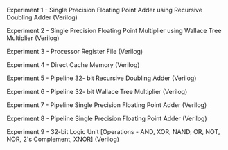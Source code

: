 Experiment 1 - Single Precision Floating Point Adder using Recursive Doubling Adder (Verilog)

Experiment 2 - Single Precision Floating Point Multiplier using Wallace Tree Multiplier (Verilog)

Experiment 3 - Processor Register File (Verilog)

Experiment 4 - Direct Cache Memory (Verilog)

Experiment 5 - Pipeline 32- bit Recursive Doubling Adder (Verilog)

Experiment 6 - Pipeline 32- bit Wallace Tree Multiplier (Verilog)

Experiment 7 - Pipeline Single Precision Floating Point Adder (Verilog)

Experiment 8 - Pipeline Single Precision Floating Point Adder (Verilog)

Experiment 9 - 32-bit Logic Unit [Operations - AND, XOR, NAND, OR, NOT, NOR, 2's Complement, XNOR] (Verilog)
